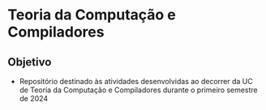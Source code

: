 # Teoria da Computação e Compiladores

## Objetivo 
- Repositório destinado às atividades desenvolvidas ao decorrer da UC de Teoria da Computação e Compiladores durante o primeiro semestre de 2024
